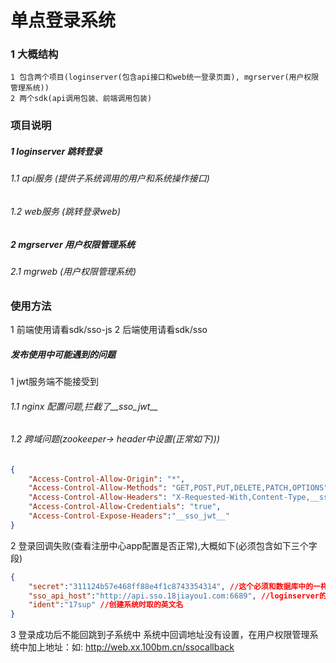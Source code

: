 # 单点登录系统

### 1 大概结构
```
1 包含两个项目(loginserver(包含api接口和web统一登录页面), mgrserver(用户权限管理系统))
2 两个sdk(api调用包装、前端调用包装)
```

### 项目说明

##### 1 loginserver 跳转登录
###### 1.1 api服务 (提供子系统调用的用户和系统操作接口)
###### 1.2 web服务 (跳转登录web)

##### 2 mgrserver 用户权限管理系统
###### 2.1 mgrweb (用户权限管理系统)

### 使用方法
1 前端使用请看sdk/sso-js
2 后端使用请看sdk/sso

##### 发布使用中可能遇到的问题
1 jwt服务端不能接受到
###### 1.1 nginx 配置问题,拦截了__sso_jwt__
###### 1.2 跨域问题(zookeeper-> header中设置(正常如下)))
``` json
{
    "Access-Control-Allow-Origin": "*",
    "Access-Control-Allow-Methods": "GET,POST,PUT,DELETE,PATCH,OPTIONS",
    "Access-Control-Allow-Headers": "X-Requested-With,Content-Type,__sso_jwt__,X-Requested-Id",
    "Access-Control-Allow-Credentials": "true",
    "Access-Control-Expose-Headers":"__sso_jwt__"
}
```

2 登录回调失败(查看注册中心app配置是否正常),大概如下(必须包含如下三个字段)
``` json
{	
    "secret":"311124b57e468ff88e4f1c8743354314", //这个必须和数据库中的一样
    "sso_api_host":"http://api.sso.18jiayou1.com:6689", //loginserver的api接口地址
    "ident":"17sup" //创建系统时取的英文名
}
```

3 登录成功后不能回跳到子系统中
    系统中回调地址没有设置，在用户权限管理系统中加上地址：如: http://web.xx.100bm.cn/ssocallback
```

